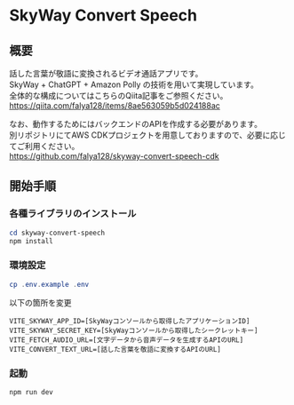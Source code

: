 # SkyWay Convert Speech

## 概要

話した言葉が敬語に変換されるビデオ通話アプリです。  
SkyWay + ChatGPT + Amazon Polly の技術を用いて実現しています。  
全体的な構成についてはこちらのQiita記事をご参照ください。  
https://qiita.com/falya128/items/8ae563059b5d024188ac

なお、動作するためにはバックエンドのAPIを作成する必要があります。  
別リポジトリにてAWS CDKプロジェクトを用意しておりますので、必要に応じてご利用ください。  
https://github.com/falya128/skyway-convert-speech-cdk

## 開始手順

### 各種ライブラリのインストール

```powershell
cd skyway-convert-speech
npm install
```

### 環境設定

```powershell
cp .env.example .env
```

以下の箇所を変更

```
VITE_SKYWAY_APP_ID=[SkyWayコンソールから取得したアプリケーションID]
VITE_SKYWAY_SECRET_KEY=[SkyWayコンソールから取得したシークレットキー]
VITE_FETCH_AUDIO_URL=[文字データから音声データを生成するAPIのURL]
VITE_CONVERT_TEXT_URL=[話した言葉を敬語に変換するAPIのURL]
```

### 起動

```powershell
npm run dev
```